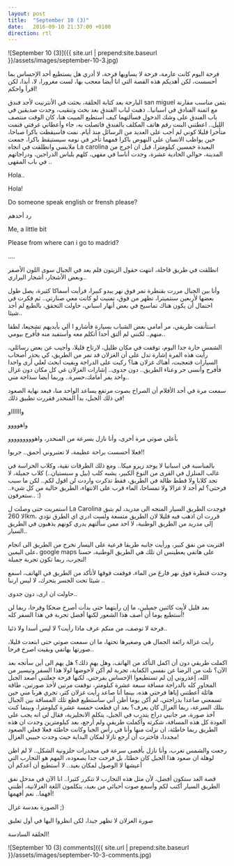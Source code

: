 ```yaml
---
layout: post
title:  "September 10 (3)"
date:   2016-09-10 21:37:00 +0100
direction: rtl
---
```


![September 10 (3)]({{ site.url | prepend:site.baseurl }}/assets/images/september-10-3.jpg)


فرحة اليوم كانت عارمة، فرحة لا يساويها فرحة، لا أدري هل يستطيع أحد الإحساس بما أحسست، لكن أهديكم هذه القصة التي انا أيضا معجب بها، لست مغرورا، لا، أبدا، لكن اقرأ واحكم!

البارحة بعد كتابة الحلقة، بحثت في الأنترنيت لأجد فندق san miguel بثمن مناسب مقارنة مع اثمنة الفنادق في اسبانيا.. ذهبت لباب الفندق بعد بحث وتنقيب، وجدت صديقين في باب الفندق على وشك الدخول فسألتهما كيف أستطيع المبيت هنا، كان الوقت منتصف الليل.. اعطتني البنت رقم هاتف المكلف بالفندق فاتصلت به، جاء وأعطاني غرفتي فنمت متأخرا قليلا كوني لم أجب على العديد من الرسائل منذ أيام.
نمت فاسيقظت باكرا صباحا، حين يواظب الانسان على النهوض باكرا فمهما تأخر في نومه سيستيقظ باكرا، جمعت ملابسي وانطلقت في اتجاه La carolina البعيدة خمسين كيلومترا، قبل ان اخرج من المدينة، حوالي الحادية عشرة، وجدت أناسا في مقهى، كلهم بلباس الدراجين، ودراجاتهم في باب المقهى ..

Hola..

Hola!

Do someone speak english or frensh please?

رد أحدهم

Me, a little bit

Please from where can i go to madrid?

....

انطلقت في طريق قاحلة، انتهت حقول الزيتون فلم يعد في الجبال سوى اللون الأصفر وبعض الأشجار، أشجار البراري..

وأنا بين الجبال مررت بقنطرة تمر فوق نهر يبدو كبيرا، فرأيت أسماكا كثيرة، يصل طول بعضها لأربعين سنتميترا، تظهر من فوق، تمنيت لو كانت معي صنارتي.. ثم فكرت في احتمال أن يكون هناك تماسيح في بعض أنهار اسباني، حاولت التحقق، بالطبع لم أجد شيئا..

استأنفت طريقي، مر أمامي بعض الشباب بسيارة فأشارو ا ألي بأيديهم تشجيعا، لطفا منهم.. لكنني لم ألتق أحدا أتكلم معه وأستفيد منه فأفرح بيومي..

الشمس حارة جدا اليوم، توقفت في مكان ظليل، لارتاح قليلا، وأجيب عن بعض رسائلي، رأيت هذه المرة إشارة تدل على أن الغزلان قد تمر من الطريق، كي يحذر أصحاب السيارات فتعجبت، أهناك غزلان هنا؟ ركبت على الدراجة وبقيت ابحث لعلي أرى واحدا فأفرح وأنسى حر وعناء الطريق.. دون جدوى.. إشارات الغزلان غي كل مكان دون غزال واحد يمر أمامك،حسرة.. وربما أيضا سذاجة مني..

سمعت مرة في أحد الأفلام أن الصراخ بصوت مرتفع يساعد الواحد منا، فبعد نهاية الصعود في ذلك الجبل، بدأ المنحدر فقررت تطبيق ذلك!

وااااااو

واهوووو

بأعلي صوتي مرة أخرى، وأنا نازل بسرعة من المنحدر، واهووووووووو

فعلا أحسست براحة عظيمة، لا تعتبروني أحمق.. جربوا!!

بالمناسبة في اسبانيا لا يوجد زيرو ميكا.. ومع ذلك الطرقات نقية، وكلاب الحراسة في غالب المنلزل في القرى من النوع الكبير، يشبه كلب (بيل و سبستيان..) كلاب جميلة، لا تجد كلابا ولا قطط ظالة في الطريق، فقط تذكرت واردت لن اقول لكم.. لكن ما سبب فرحتي؟ لم أجد لا غزالا ولا تمساحا، الماء قرب على الانتهاء، الطريق خالية من كل شيء.. ستعرفون.. :)

استمريت حتى وصلت ل La Carolina فوجدت الطريق السيار المتجه الى مدريد، لم يتبق الا 260km، قررت ان اذهب فيه قليلا لان الطريق متسعة ولست ادري اي الطرق تؤدي إلى مدريد من الطريق الوطنية، لا احد ممن سألتهم يدري كونهم يذهبون في الطريق السيار..

اقتربت من نفق كبير، ورأيت جانبه طريقا فرعية على اليسار تخرج من الطريق الى اتجام على اليمين، google maps على هاتفي يعطينس ان تلك هي الطريق الوطنية، حسنا لنجرب، ربما تكون تجربة جميلة!

وجدت قنطرة فوق نهر فارغ من الماء، فوقفت فوقها لأتأكد من الطريق في الهاتف، اسمع شيئا تحت الجسر يتحرك، لا ليس ارنبا ..

حاولت ان ارى، دون جدوى..

بعد قليل لأيت كائنين جميلين، ما إن رأيتهما حتى بدأت أصرخ ضحكا وفرحا، ربما لن أستطيع يوما أن أصف هذا الشعور لكنها أفضل تجربة في هذا السفر كله!

فرحة لا توصف، من منكم عرف ماذا رأيت؟ لا ليس أسدا ولا ذئبا..

رأيت غزالة رائعة الجمال هي وصغيرها تحتها، ما ان سمعت صوتي حتى ابتعدت قليلا، صورتها بهاتفي وبقيت اصرخ فرحا..

اكملت طريقي دون أن اكمل التأكد من الهاتف، وهل يهم ذلك؟ هل يهم الى أين سأتجه بعد الآن؟ نلت من الرضا عن نفسي الكفاية، تجربة لم أكن لأخوضها لولا هذا السفر وتيسير من الله، إعذروني إن لم تستطيعوا الإحساس بفرحتي، لكنها فرحة جعلتني أصعد الجبل المجاور كله بالدراجة مسافة سبعة عشرة كيلومتر، توقفت مرتين لأخذ صورتين، طاقة هائلة أعطتني إياها فرحتي هذه، بينما أنا صاعد رأيت غزلان كثر، تجري هربا مني حين تسمعني صاعدا بدراجتي، لم أكن يوما أظن أني سأستطيع قطع تلك المسافة بين الجبال بتلك السرعة، ربما الغزال كان يعرف؟
بعد ان قطعت خمسة عشرة كيلومترا، وبينما كنت آخذ صورة، مر جانبي دراج يتدرب في الجبل، يتكلم الانجليزية، فقال لي انه يجب علي العودة كل هذه المسافة، شكرته وأكملت طريقي ولم أرجع، بعد كيلومترين وجدت ان هذه الطريق ربما خاطئة، ان نزلت منها وأنا في رأس الجبا وكانت خاطئة فعلا فعلي الصعود مجددا، فاخترت أن أرجع نازلا لمكان البداية حيث وجدت حبيبي الغزال!

رجعت والشمس تغرب، وأنا نازل بأقصى سرعة في منحدرات حلزونية الشكل.. لا لم اظن لوهلة ان صعود هذا الجبل كان خطئا، بل فرحت جدا بصعوده، المهم هو التجارب التي أعيشها لا الوصول لمكان بعيد.. لا أستطيع أن أعدكم أن

قصة الغد ستكون أفضل، لأن مثل هذه التجارب لا تتكرر كثيرا.. انا الآن في مدخل نفق الطريق السيار أكتب لكم وأسمع صوت أحبائي من بعيد، يتكلمون اللغة الغزلانية، أظنني أفهما.. نعم أفهمها!

الصورة بعدسة غزال ;)

صورة الغزلان لا تظهر جيدا، لكن انظروا اليها في أول تعليق

الحلقة السادسة!

![September 10 (3) comments]({{ site.url | prepend:site.baseurl }}/assets/images/september-10-3-comments.jpg)